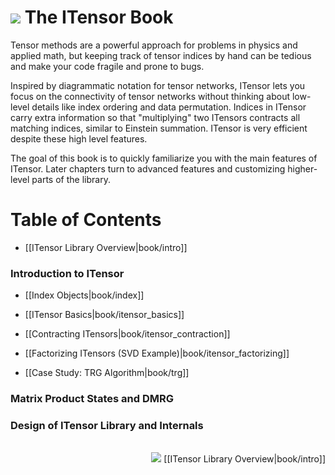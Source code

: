 # <img src="docs/VERSION/book/icon.png" class="largeicon">  The ITensor Book

Tensor methods are a powerful approach for problems in physics and
applied math, but keeping track of tensor indices by hand
can be tedious and make your code fragile and prone to bugs.

Inspired by diagrammatic notation for tensor networks, ITensor lets you
focus on the connectivity of tensor networks without thinking about
low-level details like index ordering and data permutation.
Indices in ITensor carry extra information so that "multiplying" 
two ITensors contracts all matching indices, similar to Einstein summation.
ITensor is very efficient despite these high level features.

The goal of this book is to quickly familiarize you with the 
main features of ITensor. Later chapters turn to advanced features and
customizing higher-level parts of the library.

# Table of Contents

- [[ITensor Library Overview|book/intro]]

### Introduction to ITensor

- [[Index Objects|book/index]]

- [[ITensor Basics|book/itensor_basics]]

- [[Contracting ITensors|book/itensor_contraction]]

- [[Factorizing ITensors (SVD Example)|book/itensor_factorizing]]

- [[Case Study: TRG Algorithm|book/trg]]

<!--
- [[Sparse ITensors (combiners, diagonal,...)|book/itensor_sparse]]
-->

<!--
### IQTensor: Block-Sparse, Quantum Number Conserving Tensors

- [[IQTensor Overview|book/iqtensor_overview]]
- [[Block-Sparse Tensors|book/block_sparse]]
- [[IQIndex|book/iqindex]]
-->

<!--
- [[IQTensor Basics|book/iqtensor_basics]]
-->

### Matrix Product States and DMRG

### Design of ITensor Library and Internals

<!--
- [[Dynamic Storage System|book/dynamic_storage]]
- [[Scale Factors (LogNum)|book/scale_factors]]
- [[TensorRef Layer|book/tensorref]]
-->

<br/>
<span style="float:right;"><img src="docs/VERSION/arrowright.png" class="icon"> 
[[ITensor Library Overview|book/intro]]
</span>
